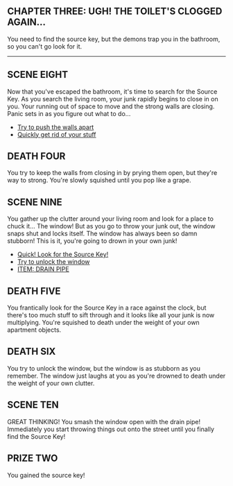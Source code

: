 ## CHAPTER THREE: UGH! THE TOILET'S CLOGGED AGAIN...
You need to find the source key, but the demons trap you in the bathroom, so you can't go look for it.

---
## SCENE EIGHT
Now that you've escaped the bathroom, it's time to search for the Source Key. As you search the living room, your junk rapidly begins to close in on you. Your running out of space to move and the strong walls are closing. Panic sets in as you figure out what to do...

- [Try to push the walls apart](/death-four)
- [Quickly get rid of your stuff](/scene-nine)


## DEATH FOUR
You try to keep the walls from closing in by prying them open, but they're way to strong. You're slowly squished until you pop like a grape.

## SCENE NINE
You gather up the clutter around your living room and look for a place to chuck it... The window! But as you go to throw your junk out, the window snaps shut and locks itself. The window has always been so damn stubborn! This is it, you're going to drown in your own junk!

- [Quick! Look for the Source Key!](/death-five)
- [Try to unlock the window](/death-six)
- [ITEM: DRAIN PIPE](/scene-ten)


## DEATH FIVE
You frantically look for the Source Key in a race against the clock, but there's too much stuff to sift through and it looks like all your junk is now multiplying. You're squished to death under the weight of your own apartment objects.

## DEATH SIX
You try to unlock the window, but the window is as stubborn as you remember. The window just laughs at you as you're drowned to death under the weight of your own clutter.

## SCENE TEN
GREAT THINKING! You smash the window open with the drain pipe! Immediately you start throwing things out onto the street until you finally find the Source Key! 

## PRIZE TWO

You gained the source key!